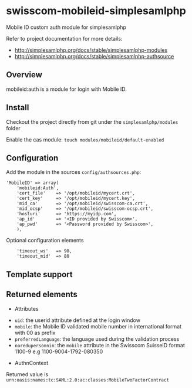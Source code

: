 swisscom-mobileid-simplesamlphp
===============================

Mobile ID custom auth module for simplesamlphp

Refer to project documentation for more details:
 * http://simplesamlphp.org/docs/stable/simplesamlphp-modules
 * http://simplesamlphp.org/docs/stable/simplesamlphp-authsource

## Overview

mobileid:auth is a module for login with Mobile ID.


## Install
Checkout the project directly from git under the `simplesamlphp/modules` folder

Enable the cas module:
  `touch modules/mobileid/default-enabled`


## Configuration

Add the module in the sources `config/authsources.php`:

```
'MobileID' => array(
    'mobileid:Auth',
    'cert_file'    => '/opt/mobileid/mycert.crt',
    'cert_key'     => '/opt/mobileid/mycert.key',
    'mid_ca'       => '/opt/mobileid/swisscom-ca.crt',
    'mid_ocsp'     => '/opt/mobileid/swisscom-ocsp.crt',
    'hosturi'      => 'https://myidp.com',
    'ap_id'        => '<ID provided by Swisscom>',
    'ap_pwd'       => '<Password provided by Swisscom>',
    ),
```

Optional configuration elements
```
    'timeout_ws'   => 90,
    'timeout_mid'  => 80
```

## Template support

## Returned elements

* Attributes

+ `uid`: the userid attribute defined at the login window
+ `mobile`: the Mobile ID validated mobile number in international format with 00 as prefix
+ `preferredLanguage`: the language used during the validation process
+ `noredupersonnin`: the `mobile` attribute in the Swisscom SuisseID format 1100-9<mobile> e.g 1100-9004-1792-080350

* AuthnContext

Returned value is `urn:oasis:names:tc:SAML:2.0:ac:classes:MobileTwoFactorContract`

